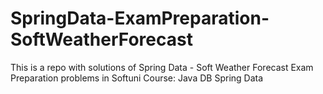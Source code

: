 # SpringData-ExamPreparation-SoftWeatherForecast
This is a repo with solutions of Spring Data - Soft Weather Forecast Exam Preparation problems in Softuni Course: Java DB Spring Data
